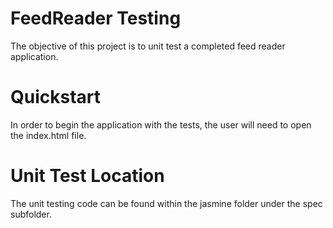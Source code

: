 # FeedReader Testing

The objective of this project is to unit test a completed feed reader application.

# Quickstart

In order to begin the application with the tests, the user will need to open the index.html file.

# Unit Test Location

The unit testing code can be found within the jasmine folder under the spec subfolder.
